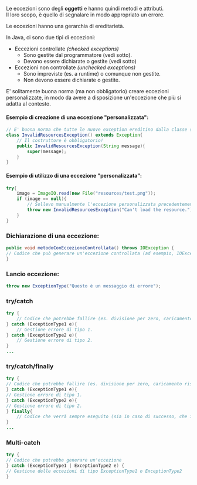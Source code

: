 Le eccezioni sono degli **oggetti** e hanno quindi metodi e attributi. \
Il loro scopo, è quello di segnalare in modo appropriato un errore.

Le eccezioni hanno una gerarchia di ereditarietà.

In Java, ci sono due tipi di eccezioni:
- Eccezioni controllate _(checked exceptions)_
  - Sono gestite dal programmatore (vedi sotto).
  - Devono essere dichiarate o gestite (vedi sotto)
- Eccezioni non controllate _(unchecked exceptions)_
  - Sono impreviste (es. a runtime) o comunque non gestite.
  - Non devono essere dichiarate o gestite.

E' solitamente buona norma (ma non obbligatorio) creare eccezioni personalizzate, 
in modo da avere a disposizione un'eccezione che più si adatta al contesto.

#### Esempio di creazione di una eccezione "personalizzata":
```Java
// E' buona norma che tutte le nuove exception ereditino dalla classe standard Exception.
class InvalidResourcesException() extends Exception{
    // Il costruttore è obbligatorio!
    public InvalidResourcesException(String message){
        super(message);
    }
}
```
#### Esempio di utilizzo di una eccezione "personalizzata":
```Java
try{
    image = ImageIO.read(new File("resources/test.png"));
    if (image == null){
        // Sollevo manualmente l'eccezione personalizzata precedentemente creata.
        throw new InvalidResourcesException("Can't load the resource.");
    }
}
```

### Dichiarazione di una eccezione:
```Java
public void metodoConEccezioneControllata() throws IOException {
// Codice che può generare un'eccezione controllata (ad esempio, IOException)
}
```

### Lancio eccezione:
```Java
throw new ExceptionType("Questo è un messaggio di errore");
```
### try/catch
```Java
try {
    // Codice che potrebbe fallire (es. divisione per zero, caricamento risorsa fallito, ecc...)
} catch (ExceptionType1 e){
    // Gestione errore di tipo 1.    
} catch (ExceptionType2 e){
    // Gestione errore di tipo 2.
}
...
```

### try/catch/finally
```Java
try {
// Codice che potrebbe fallire (es. divisione per zero, caricamento risorsa fallito, ecc...)
} catch (ExceptionType1 e){
// Gestione errore di tipo 1.    
} catch (ExceptionType2 e){
// Gestione errore di tipo 2.
} finally{
    // Codice che verrà sempre eseguito (sia in caso di successo, che in caso di errori).
}
...
```
### Multi-catch
```Java
try {
// Codice che potrebbe generare un'eccezione
} catch (ExceptionType1 | ExceptionType2 e) {
// Gestione delle eccezioni di tipo ExceptionType1 o ExceptionType2
}
```